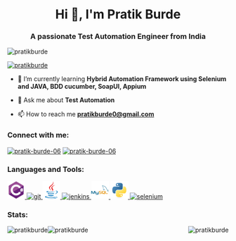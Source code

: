 <h1 align="center">Hi 👋, I'm Pratik Burde</h1>
<h3 align="center">A passionate Test Automation Engineer from India</h3>

<p align="left"> <img src="https://komarev.com/ghpvc/?username=pratikburde&label=Profile%20views&color=0e75b6&style=flat" alt="pratikburde" /> </p>

<p align="left"> <a href="https://github.com/ryo-ma/github-profile-trophy"><img src="https://github-profile-trophy.vercel.app/?username=pratikburde" alt="pratikburde" /></a> </p>

- 🌱 I’m currently learning **Hybrid Automation Framework using Selenium and JAVA, BDD cucumber, SoapUI, Appium**

- 💬 Ask me about **Test Automation**

- 📫 How to reach me **pratikburde0@gmail.com**

<h3 align="left">Connect with me:</h3>
<p align="left">
<a href="https://linkedin.com/in/pratik-burde-06" target="blank"><img align="center" src="https://cdn.jsdelivr.net/npm/simple-icons@3.0.1/icons/linkedin.svg" alt="pratik-burde-06" height="30" width="40" /></a>
<a href="https://github.com/pratikburde" target="blank"><img align="center" src="https://cdn.jsdelivr.net/npm/simple-icons@4.20.0/icons/github.svg" alt="pratik-burde-06" height="30" width="40" /></a>
</p>

<h3 align="left">Languages and Tools:</h3>
<p align="left"> 
<a href="https://www.w3schools.com/cs/" target="_blank"> <img src="https://raw.githubusercontent.com/devicons/devicon/master/icons/csharp/csharp-original.svg" alt="csharp" width="40" height="40"/> </a> 
<a href="https://git-scm.com/" target="_blank"> <img src="https://www.vectorlogo.zone/logos/git-scm/git-scm-icon.svg" alt="git" width="40" height="40"/> </a> 
<a href="https://www.java.com" target="_blank"> <img src="https://raw.githubusercontent.com/devicons/devicon/master/icons/java/java-original.svg" alt="java" width="40" height="40"/> </a> 
<a href="https://www.jenkins.io" target="_blank"> <img src="https://www.vectorlogo.zone/logos/jenkins/jenkins-icon.svg" alt="jenkins" width="40" height="40"/> </a> 
<a href="https://www.mysql.com/" target="_blank"> <img src="https://raw.githubusercontent.com/devicons/devicon/master/icons/mysql/mysql-original-wordmark.svg" alt="mysql" width="40" height="40"/> </a> 
<a href="https://www.python.org" target="_blank"> <img src="https://raw.githubusercontent.com/devicons/devicon/master/icons/python/python-original.svg" alt="python" width="40" height="40"/> </a> 
<a href="https://www.selenium.dev" target="_blank"> <img src="https://raw.githubusercontent.com/detain/svg-logos/780f25886640cef088af994181646db2f6b1a3f8/svg/selenium-logo.svg" alt="selenium" width="40" height="40"/> </a> 
</p>

<h3 align="left">Stats:</h3>
<p><img align="left" src="https://github-readme-stats.vercel.app/api/top-langs?username=pratikburde&show_icons=true&locale=en&" alt="pratikburde" /></p>

<p><img align="right" src="https://github-readme-stats.vercel.app/api?username=pratikburde&show_icons=true&locale=en&" alt="pratikburde" /></p>

<p><img align="left" src="https://github-readme-streak-stats.herokuapp.com/?user=pratikburde&" alt="pratikburde" /></p>


<!---
pratikburde/pratikburde is a ✨ special ✨ repository because its `README.md` (this file) appears on your GitHub profile.
You can click the Preview link to take a look at your changes.
--->
